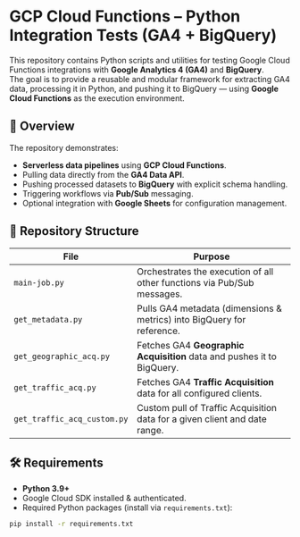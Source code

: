 # GCP Cloud Functions – Python Integration Tests (GA4 + BigQuery)

This repository contains Python scripts and utilities for testing Google Cloud Functions integrations with **Google Analytics 4 (GA4)** and **BigQuery**.  
The goal is to provide a reusable and modular framework for extracting GA4 data, processing it in Python, and pushing it to BigQuery — using **Google Cloud Functions** as the execution environment.

## 📌 Overview

The repository demonstrates:

- **Serverless data pipelines** using **GCP Cloud Functions**.
- Pulling data directly from the **GA4 Data API**.
- Pushing processed datasets to **BigQuery** with explicit schema handling.
- Triggering workflows via **Pub/Sub** messaging.
- Optional integration with **Google Sheets** for configuration management.

## 📂 Repository Structure

| File | Purpose |
|------|---------|
| `main-job.py` | Orchestrates the execution of all other functions via Pub/Sub messages. |
| `get_metadata.py` | Pulls GA4 metadata (dimensions & metrics) into BigQuery for reference. |
| `get_geographic_acq.py` | Fetches GA4 **Geographic Acquisition** data and pushes it to BigQuery. |
| `get_traffic_acq.py` | Fetches GA4 **Traffic Acquisition** data for all configured clients. |
| `get_traffic_acq_custom.py` | Custom pull of Traffic Acquisition data for a given client and date range. |

## 🛠 Requirements

- **Python 3.9+**
- Google Cloud SDK installed & authenticated.
- Required Python packages (install via `requirements.txt`):

```bash
pip install -r requirements.txt

